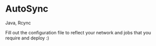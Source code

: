 # AutoSync
Java, Rcync

Fill out the configuration file to reflect your network and jobs that you require and deploy :)
